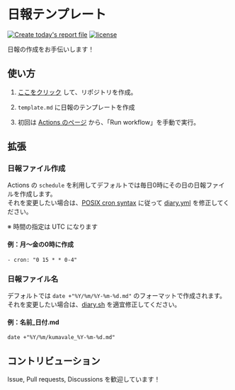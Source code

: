 # 日報テンプレート

[![Create today's report file](../../actions/workflows/diary.yml/badge.svg)](../../actions/workflows/diary.yml)
[![license](https://img.shields.io/badge/license-MIT-blue.svg?style=flat)](LICENSE)

日報の作成をお手伝いします！

## 使い方

1. [ここをクリック](https://github.com/new?template_name=nippo-template&template_owner=kumavale) して、リポジトリを作成。

2. `template.md` に日報のテンプレートを作成

3. 初回は [Actions のページ](../../actions/workflows/diary.yml) から、「Run workflow」を手動で実行。

## 拡張

### 日報ファイル作成

Actions の `schedule` を利用してデフォルトでは毎日0時にその日の日報ファイルを作成します。  
それを変更したい場合は、[POSIX cron syntax](https://pubs.opengroup.org/onlinepubs/9699919799/utilities/crontab.html#tag_20_25_07) に従って [diary.yml](./.github/workflows/diary.yml#L5) を修正してください。

※ 時間の指定は UTC になります

#### 例：月～金の0時に作成

```
- cron: "0 15 * * 0-4"
```

### 日報ファイル名

デフォルトでは `date +"%Y/%m/%Y-%m-%d.md"` のフォーマットで作成されます。  
それを変更したい場合は、[diary.sh](./scripts/diary.sh) を適宜修正してください。

#### 例：名前_日付.md

```
date +"%Y/%m/kumavale_%Y-%m-%d.md"
```

## コントリビューション

Issue, Pull requests, Discussions を歓迎しています！
